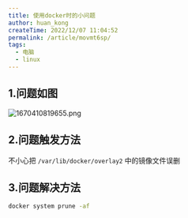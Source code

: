 ```yaml
---
title: 使用docker时的小问题
author: huan_kong
createTime: 2022/12/07 11:04:52
permalink: /article/movmt6sp/
tags:
  - 电脑
  - linux
---
```


## 1.问题如图

![1670410819655.png](https://img.huankong.top/i/2022/12/07/63907248b46b3.png)

## 2.问题触发方法

不小心把 `/var/lib/docker/overlay2` 中的镜像文件误删

## 3.问题解决方法

```bash
docker system prune -af
```
